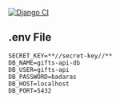 [![Django CI](https://github.com/arthurdedeus/template-django/actions/workflows/django.yaml/badge.svg)](https://github.com/arthurdedeus/template-django/actions/workflows/django.yaml)
## .env File
```
SECRET_KEY=**//secret-key//**
DB_NAME=gifts-api-db
DB_USER=gifts-api
DB_PASSWORD=badaras
DB_HOST=localhost
DB_PORT=5432
```
